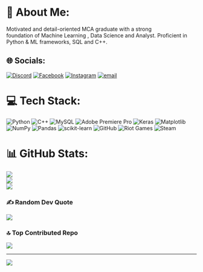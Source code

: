 # 💫 About Me:
Motivated and detail-oriented MCA graduate with a strong<br>foundation of Machine Learning , Data Science and Analyst. Proficient in<br>Python & ML frameworks, SQL and C++.


## 🌐 Socials:
[![Discord](https://img.shields.io/badge/Discord-%237289DA.svg?logo=discord&logoColor=white)](https://discord.gg/https://discord.gg/wm3H3UXzdy) [![Facebook](https://img.shields.io/badge/Facebook-%231877F2.svg?logo=Facebook&logoColor=white)](https://facebook.com/https://www.facebook.com/share/12EQcqFtKL8/) [![Instagram](https://img.shields.io/badge/Instagram-%23E4405F.svg?logo=Instagram&logoColor=white)](https://instagram.com/deoxygenated_guy) [![email](https://img.shields.io/badge/Email-D14836?logo=gmail&logoColor=white)](mailto:rup05.feb@gmail.com) 

# 💻 Tech Stack:
![Python](https://img.shields.io/badge/python-3670A0?style=for-the-badge&logo=python&logoColor=ffdd54) ![C++](https://img.shields.io/badge/c++-%2300599C.svg?style=for-the-badge&logo=c%2B%2B&logoColor=white) ![MySQL](https://img.shields.io/badge/mysql-4479A1.svg?style=for-the-badge&logo=mysql&logoColor=white) ![Adobe Premiere Pro](https://img.shields.io/badge/Adobe%20Premiere%20Pro-9999FF.svg?style=for-the-badge&logo=Adobe%20Premiere%20Pro&logoColor=white) ![Keras](https://img.shields.io/badge/Keras-%23D00000.svg?style=for-the-badge&logo=Keras&logoColor=white) ![Matplotlib](https://img.shields.io/badge/Matplotlib-%23ffffff.svg?style=for-the-badge&logo=Matplotlib&logoColor=black) ![NumPy](https://img.shields.io/badge/numpy-%23013243.svg?style=for-the-badge&logo=numpy&logoColor=white) ![Pandas](https://img.shields.io/badge/pandas-%23150458.svg?style=for-the-badge&logo=pandas&logoColor=white) ![scikit-learn](https://img.shields.io/badge/scikit--learn-%23F7931E.svg?style=for-the-badge&logo=scikit-learn&logoColor=white) ![GitHub](https://img.shields.io/badge/github-%23121011.svg?style=for-the-badge&logo=github&logoColor=white) ![Riot Games](https://img.shields.io/badge/riotgames-D32936.svg?style=for-the-badge&logo=riotgames&logoColor=white) ![Steam](https://img.shields.io/badge/steam-%23000000.svg?style=for-the-badge&logo=steam&logoColor=white)
# 📊 GitHub Stats:
![](https://github-readme-stats.vercel.app/api?username=Rup08&theme=dark&hide_border=false&include_all_commits=false&count_private=false)<br/>
![](https://nirzak-streak-stats.vercel.app/?user=Rup08&theme=dark&hide_border=false)<br/>
![](https://github-readme-stats.vercel.app/api/top-langs/?username=Rup08&theme=dark&hide_border=false&include_all_commits=false&count_private=false&layout=compact)

### ✍️ Random Dev Quote
![](https://quotes-github-readme.vercel.app/api?type=horizontal&theme=radical)

### 🔝 Top Contributed Repo
![](https://github-contributor-stats.vercel.app/api?username=Rup08&limit=5&theme=dark&combine_all_yearly_contributions=true)

---
[![](https://visitcount.itsvg.in/api?id=Rup08&icon=0&color=0)](https://visitcount.itsvg.in)

<!-- Proudly created with GPRM ( https://gprm.itsvg.in ) -->
